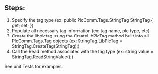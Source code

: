 ## Steps:
1. Specify the tag type (ex: public PlcComm.Tags.StringTag StringTag { get; set; })
2. Populate all necessary tag information (ex: tag name, plc type, etc)
3. Create the libplctag using the CreateLibPlcTag method built into all PlcComm.Tags.Tag objects (ex: StringTag.LibPlcTag = StringTag.CreateTag(StringTag);)
4. Call the Read method associated with the tag type (ex: string value = StringTag.ReadStringValue();)

See unit Tests for examples.